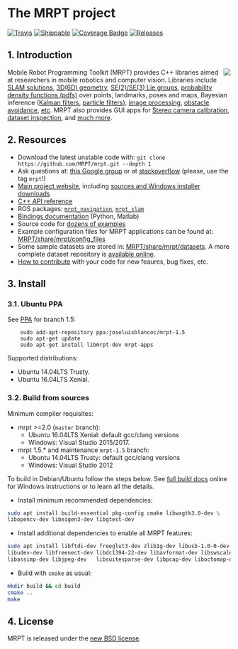 The MRPT project
====================================================
[![Travis](https://travis-ci.org/MRPT/mrpt.png?branch=master)](https://travis-ci.org/MRPT/mrpt)
[![Shippable](http://150.214.150.101:50000/projects/5940153f75d24b06002327b7/badge?branch=master)](http://150.214.150.101:50001/github/MRPT/mrpt)
[![Coverage Badge](http://150.214.150.101:50000/projects/5940153f75d24b06002327b7/coverageBadge?branch=master)](http://150.214.150.101:50001/github/MRPT/mrpt)
[![Releases](https://img.shields.io/github/release/MRPT/mrpt.svg)](https://github.com/MRPT/mrpt/releases)

## 1. Introduction
<img align="right" src="https://mrpt.github.io/imgs/mrpt-videos-mix2.gif">

Mobile Robot Programming Toolkit (MRPT) provides C++ libraries aimed at researchers
in mobile robotics and computer vision. Libraries include [SLAM solutions](http://www.mrpt.org/List_of_SLAM_algorithms), [3D(6D) geometry](http://www.mrpt.org/tutorials/programming/maths-and-geometry/2d_3d_geometry/), [SE(2)/SE(3) Lie groups](http://ingmec.ual.es/~jlblanco/papers/jlblanco2010geometry3D_techrep.pdf),
[probability density functions (pdfs)](http://reference.mrpt.org/stable/classmrpt_1_1utils_1_1_c_probability_density_function.html) over points, landmarks, poses and maps,
Bayesian inference ([Kalman filters](http://www.mrpt.org/Kalman_Filters), [particle filters](http://www.mrpt.org/tutorials/programming/statistics-and-bayes-filtering/particle_filters/)), [image processing](http://www.mrpt.org/tutorials/programming/images-image-processing-camera-models/), [obstacle avoidance](http://www.mrpt.org/Obstacle_avoidance), [etc](http://reference.mrpt.org/devel/modules.html).
MRPT also provides GUI apps for [Stereo camera calibration](http://www.mrpt.org/list-of-mrpt-apps/application-kinect-stereo-calib/), [dataset inspection](http://www.mrpt.org/list-of-mrpt-apps/rawlogviewer/),
and [much more](http://www.mrpt.org/list-of-mrpt-apps/).

## 2. Resources
  * Download the latest unstable code with: `git clone https://github.com/MRPT/mrpt.git --depth 1`
  * Ask questions at: [this Google group](http://www.mrpt.org/forum/) or at [stackoverflow](http://stackoverflow.com/search?q=mrpt) (please, use the tag `mrpt`!)
  * [Main project website](http://www.mrpt.org/), including [sources and Windows installer downloads](http://www.mrpt.org/download-mrpt/)
  * [C++ API reference](http://reference.mrpt.org/)
  * ROS packages: [`mrpt_navigation`](http://wiki.ros.org/mrpt_navigation), [`mrpt_slam`](http://wiki.ros.org/mrpt_slam)
  * [Bindings documentation](https://github.com/MRPT/mrpt/wiki) (Python, Matlab)
  * Source code for [dozens of examples](http://www.mrpt.org/tutorials/mrpt-examples/)
  * Example configuration files for  MRPT applications can be found at:
     [MRPT/share/mrpt/config_files](https://github.com/MRPT/mrpt/tree/master/share/mrpt/config_files)
  * Some sample datasets are stored in:
     [MRPT/share/mrpt/datasets](https://github.com/MRPT/mrpt/tree/master/share/mrpt/datasets).
    A more complete dataset repository is [available online](http://www.mrpt.org/robotics_datasets).
  * [How to contribute](https://github.com/MRPT/mrpt/blob/master/.github/CONTRIBUTING.md) with your code for new feaures, bug fixes, etc.

## 3. Install

### 3.1. Ubuntu PPA

See [PPA](https://launchpad.net/~joseluisblancoc/+archive/ubuntu/mrpt-1.5) for branch 1.5:

        sudo add-apt-repository ppa:joseluisblancoc/mrpt-1.5
        sudo apt-get update
        sudo apt-get install libmrpt-dev mrpt-apps

Supported distributions:
  * Ubuntu 14.04LTS Trusty.
  * Ubuntu 16.04LTS Xenial.

### 3.2. Build from sources

Minimum compiler requisites:
  * mrpt >=2.0 (`master` branch):
    * Ubuntu 16.04LTS Xenial: default gcc/clang versions
    * Windows: Visual Studio 2015/2017.
  * mrpt 1.5.* and maintenance `mrpt-1.5` branch:
    * Ubuntu 14.04LTS Trusty: default gcc/clang versions
    * Windows: Visual Studio 2012

To build in Debian/Ubuntu follow the steps below. See [full build docs](http://www.mrpt.org/Building_and_Installing_Instructions) online
for Windows instructions or to learn all the details.

  * Install minimum recommended dependencies:

```bash
sudo apt install build-essential pkg-config cmake libwxgtk3.0-dev \
libopencv-dev libeigen3-dev libgtest-dev
```

  * Install additional dependencies to enable all MRPT features:

```bash
sudo apt install libftdi-dev freeglut3-dev zlib1g-dev libusb-1.0-0-dev \
libudev-dev libfreenect-dev libdc1394-22-dev libavformat-dev libswscale-dev \
libassimp-dev libjpeg-dev   libsuitesparse-dev libpcap-dev liboctomap-dev
```

  * Build with `cmake` as usual:

```bash
mkdir build && cd build
cmake ..
make
```

## 4. License
MRPT is released under the [new BSD license](http://www.mrpt.org/License/).
